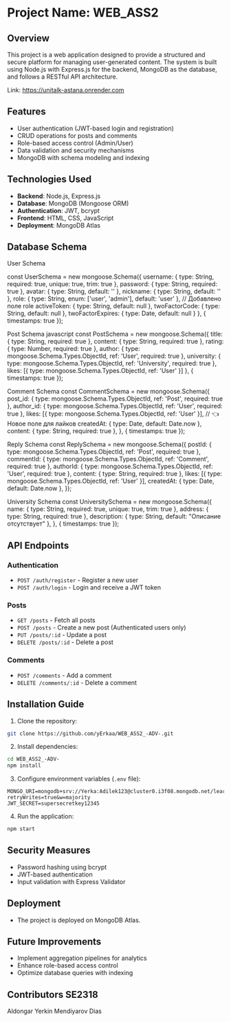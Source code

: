 # Project Name: WEB_ASS2

## Overview
This project is a web application designed to provide a structured and secure platform for managing user-generated content. The system is built using Node.js with Express.js for the backend, MongoDB as the database, and follows a RESTful API architecture.

Link:
https://unitalk-astana.onrender.com

## Features
- User authentication (JWT-based login and registration)
- CRUD operations for posts and comments
- Role-based access control (Admin/User)
- Data validation and security mechanisms
- MongoDB with schema modeling and indexing

## Technologies Used
- **Backend**: Node.js, Express.js
- **Database**: MongoDB (Mongoose ORM)
- **Authentication**: JWT, bcrypt
- **Frontend**: HTML, CSS, JavaScript
- **Deployment**: MongoDB Atlas

## Database Schema
 User Schema

const UserSchema = new mongoose.Schema({
    username: { type: String, required: true, unique: true, trim: true },
    password: { type: String, required: true },
    avatar: { type: String, default: '' },
    nickname: { type: String, default: '' },
    role: { type: String, enum: ['user', 'admin'], default: 'user' },  // Добавлено поле role
    activeToken: { type: String, default: null },
    twoFactorCode: { type: String, default: null },
    twoFactorExpires: { type: Date, default: null }
}, { timestamps: true });

Post Schema
javascript
const PostSchema = new mongoose.Schema({
    title: { type: String, required: true },
    content: { type: String, required: true },
    rating: { type: Number, required: true },
    author: { type: mongoose.Schema.Types.ObjectId, ref: 'User', required: true },
    university: { type: mongoose.Schema.Types.ObjectId, ref: 'University', required: true },
    likes: [{ type: mongoose.Schema.Types.ObjectId, ref: 'User' }]
}, { timestamps: true });

Comment Schema
const CommentSchema = new mongoose.Schema({
    post_id: { type: mongoose.Schema.Types.ObjectId, ref: 'Post', required: true },
    author_id: { type: mongoose.Schema.Types.ObjectId, ref: 'User', required: true },
    likes: [{ type: mongoose.Schema.Types.ObjectId, ref: 'User' }], // 👈 Новое поле для лайков
    createdAt: { type: Date, default: Date.now },
    content: { type: String, required: true },
}, { timestamps: true });

Reply Schema
const ReplySchema = new mongoose.Schema({
    postId: { type: mongoose.Schema.Types.ObjectId, ref: 'Post', required: true },
    commentId: { type: mongoose.Schema.Types.ObjectId, ref: 'Comment', required: true },
    authorId: { type: mongoose.Schema.Types.ObjectId, ref: 'User', required: true },
    content: { type: String, required: true },
    likes: [{ type: mongoose.Schema.Types.ObjectId, ref: 'User' }],
    createdAt: { type: Date, default: Date.now },
});

University Schema
const UniversitySchema = new mongoose.Schema({
    name: { type: String, required: true, unique: true, trim: true },
    address: { type: String, required: true },
    description: { type: String, default: "Описание отсутствует" },
}, { timestamps: true });


## API Endpoints
### Authentication
- `POST /auth/register` - Register a new user
- `POST /auth/login` - Login and receive a JWT token

### Posts
- `GET /posts` - Fetch all posts
- `POST /posts` - Create a new post (Authenticated users only)
- `PUT /posts/:id` - Update a post
- `DELETE /posts/:id` - Delete a post

### Comments
- `POST /comments` - Add a comment
- `DELETE /comments/:id` - Delete a comment

## Installation Guide
1. Clone the repository:
```bash
git clone https://github.com/yErkaa/WEB_ASS2_-ADV-.git
```
2. Install dependencies:
```bash
cd WEB_ASS2_-ADV-
npm install
```
3. Configure environment variables (`.env` file):
```plaintext
MONGO_URI=mongodb+srv://Yerka:Adilek123@cluster0.i3f08.mongodb.net/learning_places?retryWrites=true&w=majority
JWT_SECRET=supersecretkey12345
```
4. Run the application:
```bash
npm start
```

## Security Measures
- Password hashing using bcrypt
- JWT-based authentication
- Input validation with Express Validator

## Deployment
- The project is deployed on MongoDB Atlas.

## Future Improvements
- Implement aggregation pipelines for analytics
- Enhance role-based access control
- Optimize database queries with indexing

## Contributors    SE2318
Aldongar Yerkin
Mendiyarov Dias

